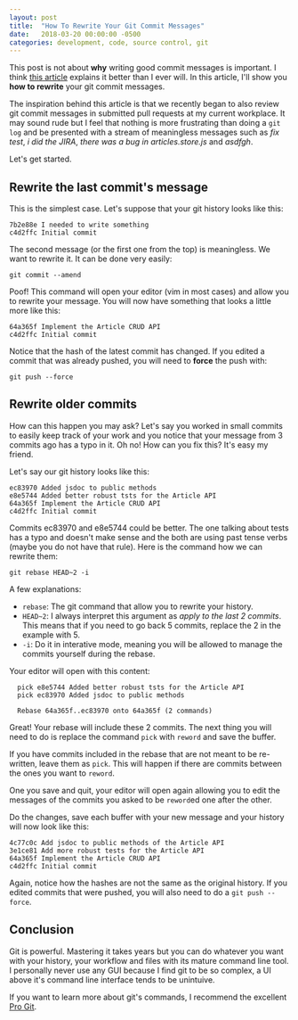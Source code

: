 ```yaml
---
layout: post
title:  "How To Rewrite Your Git Commit Messages"
date:   2018-03-20 00:00:00 -0500
categories: development, code, source control, git
---
```

This post is not about **why** writing good commit messages is important. I think [this article](https://chris.beams.io/posts/git-commit/) explains it better than I ever will. In this article, I'll show you **how to rewrite** your git commit messages.

The inspiration behind this article is that we recently began to also review git commit messages in submitted pull requests at my current workplace. It may sound rude but I feel that nothing is more frustrating than doing a `git log` and be presented with a stream of meaningless messages such as *fix test*, *i did the JIRA*, *there was a bug in articles.store.js* and *asdfgh*.

Let's get started.

## Rewrite the last commit's message

This is the simplest case. Let's suppose that your git history looks like this:

    7b2e88e I needed to write something
    c4d2ffc Initial commit

The second message (or the first one from the top) is meaningless. We want to rewrite it. It can be done very easily:

    git commit --amend

Poof! This command will open your editor (vim in most cases) and allow you to rewrite your message. You will now have something that looks a little more like this:

    64a365f Implement the Article CRUD API
    c4d2ffc Initial commit

Notice that the hash of the latest commit has changed. If you edited a commit that was already pushed, you will need to **force** the push with:

    git push --force

## Rewrite older commits

How can this happen you may ask? Let's say you worked in small commits to easily keep track of your work and you notice that your message from 3 commits ago has a typo in it. Oh no! How can you fix this? It's easy my friend.

Let's say our git history looks like this:

    ec83970 Added jsdoc to public methods
    e8e5744 Added better robust tsts for the Article API
    64a365f Implement the Article CRUD API
    c4d2ffc Initial commit

Commits ec83970 and e8e5744 could be better. The one talking about tests has a typo and doesn't make sense and the both are using past tense verbs (maybe you do not have that rule). Here is the command how we can rewrite them:

    git rebase HEAD~2 -i

A few explanations:

- `rebase`: The git command that allow you to rewrite your history.
- `HEAD~2`: I always interpret this argument as *apply to the last 2 commits*. This means that if you need to go back 5 commits, replace the 2 in the example with 5.
- `-i`: Do it in interative mode, meaning you will be allowed to manage the commits yourself during the rebase.

Your editor will open with this content:

      pick e8e5744 Added better robust tsts for the Article API
      pick ec83970 Added jsdoc to public methods

      Rebase 64a365f..ec83970 onto 64a365f (2 commands)

Great! Your rebase will include these 2 commits. The next thing you will need to do is replace the command `pick` with `reword` and save the buffer. 

If you have commits included in the rebase that are not meant to be re-written, leave them as `pick`. This will happen if there are commits between the ones you want to `reword`.

One you save and quit, your editor will open again allowing you to edit the messages of the commits you asked to be `reword`ed one after the other.

Do the changes, save each buffer with your new message and your history will now look like this:

    4c77c0c Add jsdoc to public methods of the Article API
    3e1ce81 Add more robust tests for the Article API
    64a365f Implement the Article CRUD API
    c4d2ffc Initial commit

Again, notice how the hashes are not the same as the original history. If you edited commits that were pushed, you will also need to do a `git push --force`.

## Conclusion

Git is powerful. Mastering it takes years but you can do whatever you want with your history, your workflow and files with its mature command line tool. I personally never use any GUI because I find git to be so complex, a UI above it's command line interface tends to be unintuive.

If you want to learn more about git's commands, I recommend the excellent [Pro Git](https://git-scm.com/book/en/v2).